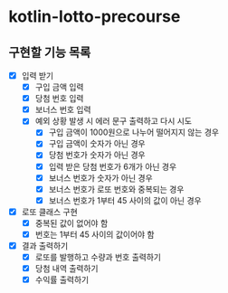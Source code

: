 # kotlin-lotto-precourse

## 구현할 기능 목록
- [x] 입력 받기
  - [x] 구입 금액 입력
  - [x] 당첨 번호 입력
  - [x] 보너스 번호 입력
  - [x] 예외 상황 발생 시 에러 문구 출력하고 다시 시도
    - [x] 구입 금액이 1000원으로 나누어 떨어지지 않는 경우
    - [x] 구입 금액이 숫자가 아닌 경우
    - [x] 당첨 번호가 숫자가 아닌 경우
    - [x] 입력 받은 당첨 번호가 6개가 아닌 경우
    - [x] 보너스 번호가 숫자가 아닌 경우
    - [x] 보너스 번호가 로또 번호와 중복되는 경우
    - [x] 보너스 번호가 1부터 45 사이의 값이 아닌 경우
- [x] 로또 클래스 구현
  - [x] 중복된 값이 없어야 함
  - [x] 번호는 1부터 45 사이의 값이어야 함
- [x] 결과 출력하기
  - [x] 로또를 발행하고 수량과 번호 출력하기
  - [x] 당첨 내역 출력하기
  - [x] 수익률 출력하기
